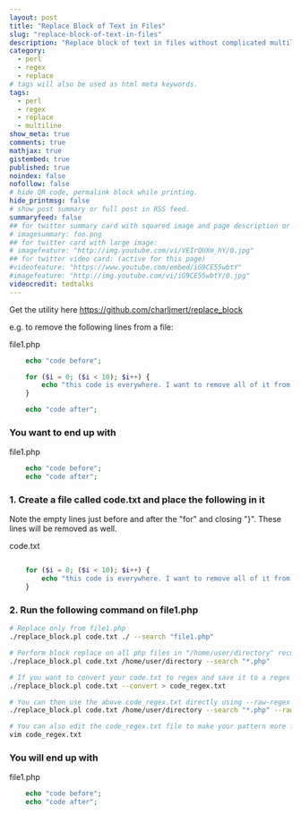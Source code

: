 ```yaml
---
layout: post
title: "Replace Block of Text in Files"
slug: "replace-block-of-text-in-files"
description: "Replace block of text in files without complicated multiline regex"
category: 
  - perl
  - regex
  - replace
# tags will also be used as html meta keywords.
tags:
  - perl
  - regex
  - replace
  - multiline
show_meta: true
comments: true
mathjax: true
gistembed: true
published: true
noindex: false
nofollow: false
# hide QR code, permalink block while printing.
hide_printmsg: false
# show post summary or full post in RSS feed.
summaryfeed: false
## for twitter summary card with squared image and page description or page excerpt:
# imagesummary: foo.png
## for twitter card with large image:
# imagefeature: "http://img.youtube.com/vi/VEIrQUXm_hY/0.jpg"
## for twitter video card: (active for this page)
#videofeature: "https://www.youtube.com/embed/iG9CE55wbtY"
#imagefeature: "http://img.youtube.com/vi/iG9CE55wbtY/0.jpg"
videocredit: tedtalks
---
```

Get the utility here
<https://github.com/charljmert/replace_block>

e.g. to remove the following lines from a file:

file1.php

```php
    echo "code before";

    for ($i = 0; ($i < 10); $i++) {
        echo "this code is everywhere. I want to remove all of it from the code base";
    }

    echo "code after";
```

### You want to end up with
file1.php

```php
    echo "code before";
    echo "code after";
```

<!--more-->

### 1. Create a file called code.txt and place the following in it

Note the empty lines just before and after the "for" and closing "}".
These lines will be removed as well.

code.txt

```php

    for ($i = 0; ($i < 10); $i++) {
        echo "this code is everywhere. I want to remove all of it from the code base";
    }

```

### 2. Run the following command on file1.php

```bash
# Replace only from file1.php
./replace_block.pl code.txt ./ --search "file1.php"

# Perform block replace on all php files in "/home/user/directory" recursively.
./replace_block.pl code.txt /home/user/directory --search "*.php"

# If you want to convert your code.txt to regex and save it to a regex file
./replace_block.pl code.txt --convert > code_regex.txt

# You can then use the above code_regex.txt directly using --raw-regex
./replace_block.pl code.txt /home/user/directory --search "*.php" --raw-regex

# You can also edit the code_regex.txt file to make your pattern more flexible
vim code_regex.txt
```

### You will end up with
file1.php

```php
    echo "code before";
    echo "code after";
```
